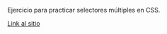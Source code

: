 Ejercicio para practicar selectores múltiples en CSS.

[Link al sitio](https://dbsantiago.github.io/Codecademy/FrontEndEngineer/09-oliviaPortfolio/index.html)